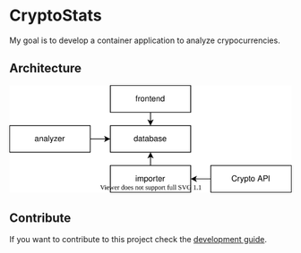 # CryptoStats

My goal is to develop a container application to analyze crypocurrencies.

## Architecture

![Architecture](architecture/architecture.svg)

## Contribute

If you want to contribute to this project check the [development guide](dev/README.md).

